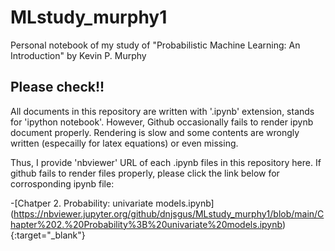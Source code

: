 # MLstudy_murphy1
Personal notebook of my study of "Probabilistic Machine Learning: An Introduction" by Kevin P. Murphy

## Please check!!
All documents in this repository are written with '.ipynb' extension, stands for 'ipython notebook'.
However, Github occasionally fails to render ipynb document properly. Rendering is slow and some contents are wrongly written (especailly for latex equations) or even missing.

Thus, I provide 'nbviewer' URL of each .ipynb files in this repository here. If github fails to render files properly, please click the link below for corrosponding ipynb file:

-[Chatper 2. Probability: univariate models.ipynb] (https://nbviewer.jupyter.org/github/dnjsgus/MLstudy_murphy1/blob/main/Chapter%202.%20Probability%3B%20univariate%20models.ipynb){:target="_blank"}

